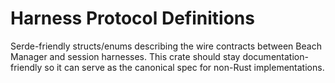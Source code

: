 # Harness Protocol Definitions

Serde-friendly structs/enums describing the wire contracts between Beach Manager and session harnesses. This crate should stay documentation-friendly so it can serve as the canonical spec for non-Rust implementations.
